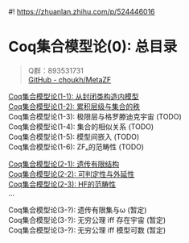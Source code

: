 #! https://zhuanlan.zhihu.com/p/524446016
# Coq集合模型论(0): 总目录

> Q群：893531731  
> [GitHub - choukh/MetaZF](https://github.com/choukh/MetaZF)  

[Coq集合模型论(1-1): 从封闭类构造内模型](https://zhuanlan.zhihu.com/p/518762344)  
[Coq集合模型论(1-2): 累积层级与集合的秩](https://zhuanlan.zhihu.com/p/521339639)  
Coq集合模型论(1-3): 极限层与格罗滕迪克宇宙 (TODO)  
Coq集合模型论(1-4): 集合的相似关系 (TODO)  
Coq集合模型论(1-5): 模型间嵌入 (TODO)  
Coq集合模型论(1-6): ZFₙ的范畴性 (TODO)  

[Coq集合模型论(2-1): 遗传有限结构](https://zhuanlan.zhihu.com/p/524194574?)  
[Coq集合模型论(2-2): 可判定性与外延性](https://zhuanlan.zhihu.com/p/524445751)  
[Coq集合模型论(2-3): HF的范畴性](https://zhuanlan.zhihu.com/p/526565639)  
...  

Coq集合模型论(3-?): 遗传有限集与ω (暂定)  
Coq集合模型论(3-?): 无穷公理 iff 存在宇宙 (暂定)  
Coq集合模型论(3-?): 无穷公理 iff 模型可数 (暂定)  

